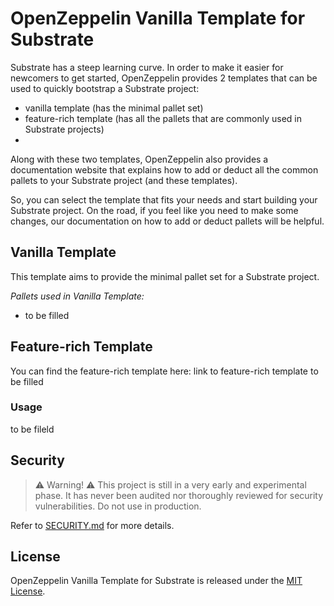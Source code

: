 # OpenZeppelin Vanilla Template for Substrate

Substrate has a steep learning curve. In order to make it easier for newcomers to get started, OpenZeppelin provides 2 templates that can be used to quickly bootstrap a Substrate project:
- vanilla template (has the minimal pallet set)
- feature-rich template (has all the pallets that are commonly used in Substrate projects)
-

Along with these two templates, OpenZeppelin also provides a documentation website that explains how to add or deduct all the common pallets to your Substrate project (and these templates).

So, you can select the template that fits your needs and start building your Substrate project. On the road, if you feel like you need to make some changes, our documentation on how to add or deduct pallets will be helpful.

## Vanilla Template

This template aims to provide the minimal pallet set for a Substrate project.

*Pallets used in Vanilla Template:*
- to be filled

## Feature-rich Template

You can find the feature-rich template here: link to feature-rich template to be filled


### Usage
to be fileld


## Security

> ⚠️ Warning! ⚠️
> This project is still in a very early and experimental phase. It has never been audited nor thoroughly reviewed for security vulnerabilities. Do not use in production.

Refer to [SECURITY.md](SECURITY.md) for more details.


## License

OpenZeppelin Vanilla Template for Substrate is released under the [MIT License](LICENSE).










